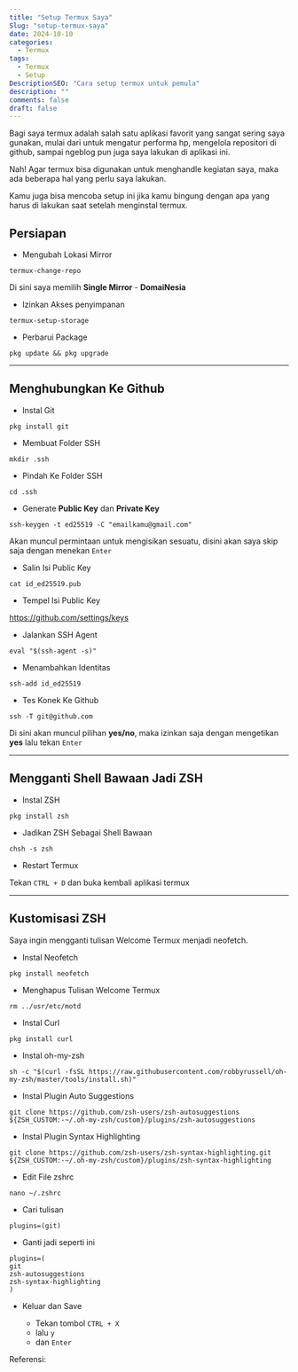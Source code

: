 ```yaml
---
title: "Setup Termux Saya"
Slug: "setup-termux-saya"
date: 2024-10-10
categories:
  - Termux
tags:
  - Termux
  - Setup
DescriptionSEO: "Cara setup termux untuk pemula"
description: ""
comments: false
draft: false
---
```


Bagi saya termux adalah salah satu aplikasi favorit yang sangat sering saya gunakan, mulai dari untuk mengatur performa hp, mengelola repositori di github, sampai ngeblog pun juga saya lakukan di aplikasi ini.

Nah! Agar termux bisa digunakan untuk menghandle kegiatan saya, maka ada beberapa hal yang perlu saya lakukan. 

Kamu juga bisa mencoba setup ini jika kamu bingung dengan apa yang harus di lakukan saat setelah menginstal termux.

## Persiapan

- Mengubah Lokasi Mirror

```shell
termux-change-repo
```

Di sini saya memilih **Single Mirror** - **DomaiNesia**

- Izinkan Akses penyimpanan

```shell
termux-setup-storage
```

- Perbarui Package

```shell
pkg update && pkg upgrade
```

---

## Menghubungkan Ke Github

- Instal Git

```shell
pkg install git
```

- Membuat Folder SSH

```shell
mkdir .ssh
```

- Pindah Ke Folder SSH

```shell
cd .ssh
```

- Generate **Public Key** dan **Private Key**

```shell
ssh-keygen -t ed25519 -C "emailkamu@gmail.com"
```

Akan muncul permintaan untuk mengisikan sesuatu, disini akan saya skip saja dengan menekan `Enter`

- Salin Isi Public Key

```shell
cat id_ed25519.pub
```

- Tempel Isi Public Key

https://github.com/settings/keys

- Jalankan SSH Agent

```shell
eval "$(ssh-agent -s)"
```

- Menambahkan Identitas

```shell
ssh-add id_ed25519
```

- Tes Konek Ke Github

```shell
ssh -T git@github.com
```

Di sini akan muncul pilihan **yes/no**, maka izinkan saja dengan mengetikan **yes** lalu tekan `Enter`

---

## Mengganti Shell Bawaan Jadi ZSH

- Instal ZSH

```shell
pkg install zsh
```

- Jadikan ZSH Sebagai Shell Bawaan

```shell
chsh -s zsh
```

- Restart Termux

Tekan `CTRL + D` dan buka kembali aplikasi termux

---

## Kustomisasi ZSH

Saya ingin mengganti tulisan Welcome Termux menjadi neofetch.

- Instal Neofetch

```shell
pkg install neofetch
```

- Menghapus Tulisan Welcome Termux

```shell
rm ../usr/etc/motd
```

- Instal Curl

```shell
pkg install curl
```

- Instal oh-my-zsh

```shell
sh -c "$(curl -fsSL https://raw.githubusercontent.com/robbyrussell/oh-my-zsh/master/tools/install.sh)"
```

- Instal Plugin Auto Suggestions

```shell
git clone https://github.com/zsh-users/zsh-autosuggestions ${ZSH_CUSTOM:-~/.oh-my-zsh/custom}/plugins/zsh-autosuggestions
```

- Instal Plugin Syntax Highlighting

```shell
git clone https://github.com/zsh-users/zsh-syntax-highlighting.git ${ZSH_CUSTOM:-~/.oh-my-zsh/custom}/plugins/zsh-syntax-highlighting
```

- Edit File zshrc

```shell
nano ~/.zshrc
```

- Cari tulisan

```shell
plugins=(git)
```

- Ganti jadi seperti ini

```shell
plugins=(
git
zsh-autosuggestions
zsh-syntax-highlighting
)
```

- Keluar dan Save 

	- Tekan tombol `CTRL + X` 
	- lalu `y` 
	- dan `Enter`

Referensi:

